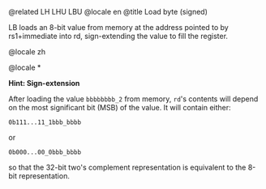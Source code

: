 @related LH LHU LBU
@locale en
@title Load byte (signed)

LB loads an 8-bit value from memory at the address pointed to by rs1+immediate into rd, sign-extending the value to fill the register.

@locale zh

<to-be-edited />

@locale *
<container type="info">

<i class="fa fa-info-circle"></i> <b>Hint: Sign-extension</b>

After loading the value `bbbbbbbb_2` from memory, `rd`'s contents will depend on the most significant bit (MSB) of the value. It will contain either:

```
0b111...11_1bbb_bbbb
```

or

```
0b000...00_0bbb_bbbb
```

so that the 32-bit two's complement representation is equivalent to the 8-bit representation.

</container>